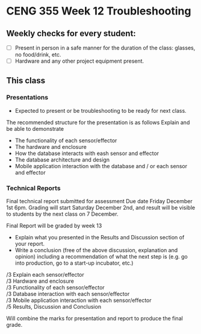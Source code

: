 # CENG 355 Week 12 Troubleshooting

## Weekly checks for every student:
- [ ] Present in person in a safe manner for the duration of the class: glasses, no food/drink, etc.
- [ ] Hardware and any other project equipment present.

## This class

### Presentations
- Expected to present or be troubleshooting to be ready for next class.   

The recommended structure for the presentation is as follows
Explain and be able to demonstrate

- The functionality of each sensor/effector
- The hardware and enclosure   
- How the database interacts with eash sensor and effector
- The database architecture and design 
- Mobile application interaction with the database and / or each sensor and effector   

### Technical Reports
Final technical report submitted for assessment
Due date Friday December 1st 6pm. 
Grading will start Saturday December 2nd, and result will be visible to students by the next class on 7 December.

Final Report will be graded by week 13 

- Explain what you presented in the Results and Discussion section of your report.
- Write a conclusion (free of the above discussion, explanation and opinion) including a recommendation of what the next step is (e.g. go into production, go to a start-up incubator, etc.)   

/3 Explain each sensor/effector   
/3 Hardware and enclosure   
/3 Functionality of each sensor/effector   
/3 Database interaction with each sensor/effector   
/3 Mobile application interaction with each sensor/effector  
/5 Results, Discussion and Conclusion

Will combine the marks for presentation and report to produce the final grade. 
